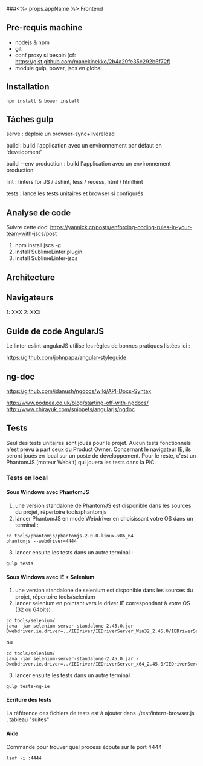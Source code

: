 ###<%- props.appName %> Frontend

## Pre-requis machine

- nodejs & npm
- git
- conf proxy si besoin (cf: https://gist.github.com/manekinekko/2b4a29fe35c292b6f72f)
- module gulp, bower, jscs en global

## Installation

```
npm install & bower install
```

## Tâches gulp

serve : déploie un browser-sync+livereload

build : build l'application avec un environnement par défaut en 'development'

build --env production : build l'application avec un environnement production

lint : linters for JS / Jshint, less / recess, html / htmlhint

tests : lance les tests unitaires et browser si configurés

## Analyse de code

Suivre cette doc:
https://yannick.cr/posts/enforcing-coding-rules-in-your-team-with-jscs/post

1. npm install jscs -g
2. install SublimeLinter plugin
3. install Sublime​Linter-jscs

## Architecture

## Navigateurs

1: XXX
2: XXX

## Guide de code AngularJS

Le linter eslint-angularJS utilise les règles de bonnes pratiques listées ici :

https://github.com/johnpapa/angular-styleguide

## ng-doc

https://github.com/idanush/ngdocs/wiki/API-Docs-Syntax

http://www.podpea.co.uk/blog/starting-off-with-ngdocs/
http://www.chirayuk.com/snippets/angularjs/ngdoc

## Tests

Seul des tests unitaires sont joués pour le projet. Aucun tests fonctionnels n'est prévu à part ceux du Product Owner.
Concernant le navigateur IE, ils seront joués en local sur un poste de développement.
Pour le reste, c'est un PhantomJS (moteur Webkit) qui jouera les tests dans la PIC.

### Tests en local

#### Sous Windows avec PhantomJS

1. une version standalone de PhantomJS est disponible dans les sources du projet, répertoire tools/phantomjs
2. lancer PhantomJS en mode Webdriver en choisissant votre OS dans un terminal : 
```
cd tools/phantomjs/phantomjs-2.0.0-linux-x86_64
phantomjs --webdriver=4444
```

3. lancer ensuite les tests dans un autre terminal :
```
gulp tests
```

#### Sous Windows avec IE + Selenium

1. une version standalone de selenium est disponible dans les sources du projet, répertoire tools/selenium
2. lancer selenium en pointant vers le driver IE correspondant à votre OS (32 ou 64bits) :

```
cd tools/selenium/
java -jar selenium-server-standalone-2.45.0.jar -Dwebdriver.ie.driver=../IEDriver/IEDriverServer_Win32_2.45.0/IEDriverServer.exe
```

ou

```
cd tools/selenium/
java -jar selenium-server-standalone-2.45.0.jar -Dwebdriver.ie.driver=../IEDriver/IEDriverServer_x64_2.45.0/IEDriverServer.exe
```

3. lancer ensuite les tests dans un autre terminal :
```
gulp tests-ng-ie
```

#### Ecriture des tests

La référence des fichiers de tests est à ajouter dans ./test/intern-browser.js , tableau "suites"

#### Aide

Commande pour trouver quel process écoute sur le port 4444
```
lsof -i :4444
```
 
